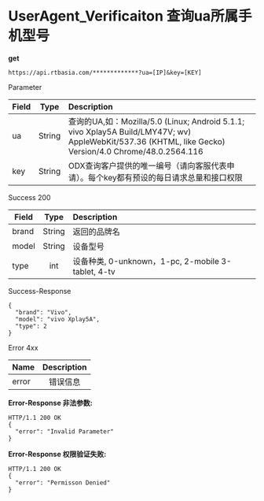 # UserAgent_Verificaiton 查询ua所属手机型号

**get**

`https://api.rtbasia.com/*************?ua=[IP]&key=[KEY]`

Parameter

| Field        | Type    |  Description  |
| --------   | :-----:   | :---- |
| ua        | String      |   查询的UA,如：Mozilla/5.0 (Linux; Android 5.1.1; vivo Xplay5A Build/LMY47V; wv) AppleWebKit/537.36 (KHTML, like Gecko) Version/4.0 Chrome/48.0.2564.116 |
| key        | String      |   ODX查询客户提供的唯一编号（请向客服代表申请）。每个key都有预设的每日请求总量和接口权限    |


Success 200

| Field        | Type    |  Description  |
| --------   | :-----:   | :---- |
| brand        | String      |   返回的品牌名 |
| model        | String      |   设备型号    |
| type        | int      |   设备种类, 0-unknown，1-pc, 2-mobile 3-tablet, 4-tv |

Success-Response
```
{
  "brand": "Vivo",
  "model": "vivo Xplay5A",
  "type": 2
}
```

Error 4xx

| Name        | Description|
| --------   | :-----:   |
| error	| 错误信息      |

**Error-Response 非法参数:**
```
HTTP/1.1 200 OK
{
  "error": "Invalid Parameter"
}
```

**Error-Response 权限验证失败:**
```
HTTP/1.1 200 OK
{
  "error": "Permisson Denied"
}
```